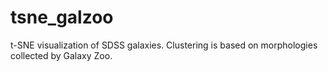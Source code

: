 # tsne_galzoo
t-SNE visualization of SDSS galaxies.  Clustering is based on morphologies collected by Galaxy Zoo.
